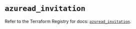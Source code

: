 # `azuread_invitation`

Refer to the Terraform Registry for docs: [`azuread_invitation`](https://registry.terraform.io/providers/hashicorp/azuread/2.53.1/docs/resources/invitation).
